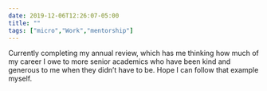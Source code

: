 ```yaml
---
date: 2019-12-06T12:26:07-05:00
title: ""
tags: ["micro","Work","mentorship"]
---
```

Currently completing my annual review, which has me thinking how much of my career I owe to more senior academics who have been kind and generous to me when they didn’t have to be. Hope I can follow that example myself.
